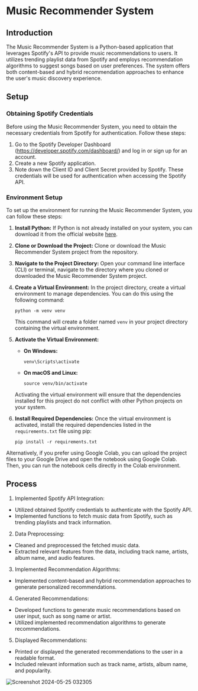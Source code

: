 # Music Recommender System

## Introduction

The Music Recommender System is a Python-based application that leverages Spotify's API to provide music recommendations to users. It utilizes trending playlist data from Spotify and employs recommendation algorithms to suggest songs based on user preferences. The system offers both content-based and hybrid recommendation approaches to enhance the user's music discovery experience.

## Setup

### Obtaining Spotify Credentials

Before using the Music Recommender System, you need to obtain the necessary credentials from Spotify for authentication. Follow these steps:

1. Go to the Spotify Developer Dashboard (https://developer.spotify.com/dashboard/) and log in or sign up for an account.
2. Create a new Spotify application.
3. Note down the Client ID and Client Secret provided by Spotify. These credentials will be used for authentication when accessing the Spotify API.

### Environment Setup

To set up the environment for running the Music Recommender System, you can follow these steps:

1. **Install Python:** If Python is not already installed on your system, you can download it from the official website [here](https://www.python.org/).

2. **Clone or Download the Project:** Clone or download the Music Recommender System project from the repository.

3. **Navigate to the Project Directory:** Open your command line interface (CLI) or terminal, navigate to the directory where you cloned or downloaded the Music Recommender System project.

4. **Create a Virtual Environment:** In the project directory, create a virtual environment to manage dependencies. You can do this using the following command:
    ```
    python -m venv venv
    ```
    This command will create a folder named `venv` in your project directory containing the virtual environment.

5. **Activate the Virtual Environment:**

    - **On Windows:**
        ```
        venv\Scripts\activate
        ```

    - **On macOS and Linux:**
        ```
        source venv/bin/activate
        ```
    Activating the virtual environment will ensure that the dependencies installed for this project do not conflict with other Python projects on your system.

6. **Install Required Dependencies:** Once the virtual environment is activated, install the required dependencies listed in the `requirements.txt` file using pip:
    ```
    pip install -r requirements.txt
    ```

Alternatively, if you prefer using Google Colab, you can upload the project files to your Google Drive and open the notebook using Google Colab. Then, you can run the notebook cells directly in the Colab environment.

## Process

1. Implemented Spotify API Integration:

- Utilized obtained Spotify credentials to authenticate with the Spotify API.
- Implemented functions to fetch music data from Spotify, such as trending playlists and track information.

2. Data Preprocessing:

- Cleaned and preprocessed the fetched music data.
- Extracted relevant features from the data, including track name, artists, album name, and audio features.

3. Implemented Recommendation Algorithms:

- Implemented content-based and hybrid recommendation approaches to generate personalized recommendations.

4. Generated Recommendations:

- Developed functions to generate music recommendations based on user input, such as song name or artist.
- Utilized implemented recommendation algorithms to generate recommendations.

5. Displayed Recommendations:

- Printed or displayed the generated recommendations to the user in a readable format.
- Included relevant information such as track name, artists, album name, and popularity.

![Screenshot 2024-05-25 032305](https://github.com/sandeshkhairnar/Music-Recommander-System-Using-Spotify/assets/145431558/487dfa82-fc38-495e-ada4-bc6412b32a01)

